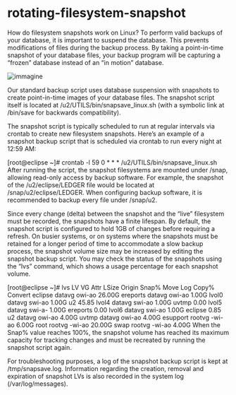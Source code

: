 # rotating-filesystem-snapshot
How do filesystem snapshots work on Linux?
To perform valid backups of your database, it is important to suspend the database. This prevents modifications of files during the backup process. By taking a point-in-time snapshot of your database files, your backup program will be capturing a “frozen” database instead of an “in motion” database.

![immagine](https://user-images.githubusercontent.com/56889513/117018732-0ec9c000-acf5-11eb-9ee7-eafea0d7384e.png)

Our standard backup script uses database suspension with snapshots to create point-in-time images of your database files. The snapshot script itself is located at /u2/UTILS/bin/snapsave_linux.sh (with a symbolic link at /bin/save for backwards compatibility).

The snapshot script is typically scheduled to run at regular intervals via crontab to create new filesystem snapshots.  Here’s an example of a snapshot backup script that is scheduled via crontab to run every night at 12:59 AM:

[root@eclipse ~]# crontab -l
59 0 * * * /u2/UTILS/bin/snapsave_linux.sh
After running the script, the snapshot filesystems are mounted under /snap, allowing read-only access by backup software. For example, the snapshot of the /u2/eclipse/LEDGER file would be located at /snap/u2/eclipse/LEDGER. When configuring backup software, it is recommended to backup every file under /snap/u2.

Since every change (delta) between the snapshot and the “live” filesystem must be recorded, the snapshots have a finite lifespan. By default, the snapshot script is configured to hold 1GB of changes before requiring a refresh. On busier systems, or on systems where the snapshots must be retained for a longer period of time to accommodate a slow backup process, the snapshot volume size may be increased by editing the snapshot backup script. You may check the status of the snapshots using the “lvs” command, which shows a usage percentage for each snapshot volume.

[root@eclipse ~]# lvs
  LV       VG     Attr   LSize   Origin   Snap%  Move Log Copy%  Convert
  eclipse  datavg owi-ao  26.00G
  ereports datavg owi-ao   1.00G
  lvol0    datavg swi-ao   1.00G u2        45.85
  lvol4    datavg swi-ao   1.00G uvtmp      0.00
  lvol5    datavg swi-a-   1.00G ereports   0.00
  lvol6    datavg swi-ao   1.00G eclipse    0.85
  u2       datavg owi-ao   4.00G
  uvtmp    datavg owi-ao   4.00G
  esupport rootvg -wi-ao   6.00G
  root     rootvg -wi-ao  20.00G
  swap     rootvg -wi-ao   4.00G
When the Snap% value reaches 100%, the snapshot volume has reached its maximum capacity for tracking changes and must be recreated by running the snapshot script again.

For troubleshooting purposes, a log of the snapshot backup script is kept at /tmp/snapsave.log. Information regarding the creation, removal and expiration of snapshot LVs is also recorded in the system log (/var/log/messages).
